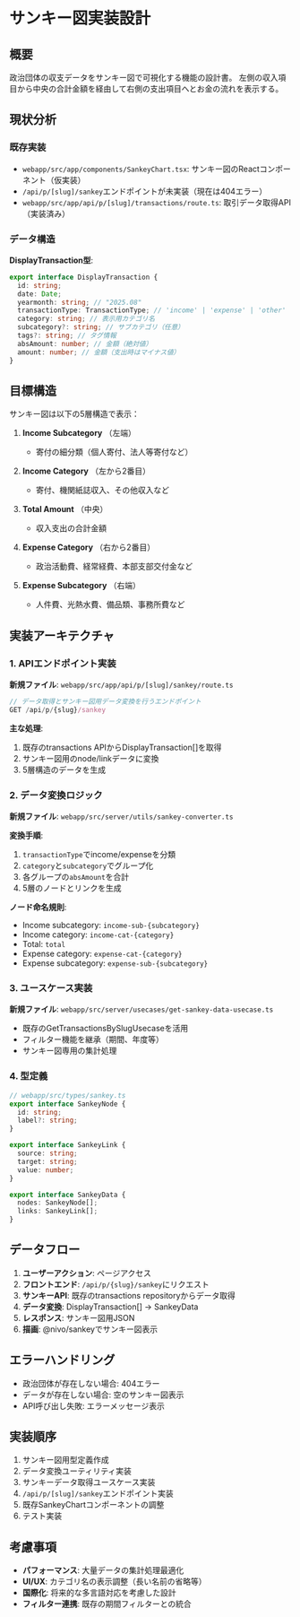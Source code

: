 # サンキー図実装設計

## 概要

政治団体の収支データをサンキー図で可視化する機能の設計書。
左側の収入項目から中央の合計金額を経由して右側の支出項目へとお金の流れを表示する。

## 現状分析

### 既存実装

- `webapp/src/app/components/SankeyChart.tsx`: サンキー図のReactコンポーネント（仮実装）
- `/api/p/[slug]/sankey`エンドポイントが未実装（現在は404エラー）
- `webapp/src/app/api/p/[slug]/transactions/route.ts`: 取引データ取得API（実装済み）

### データ構造

**DisplayTransaction型**:
```typescript
export interface DisplayTransaction {
  id: string;
  date: Date;
  yearmonth: string; // "2025.08"
  transactionType: TransactionType; // 'income' | 'expense' | 'other'
  category: string; // 表示用カテゴリ名
  subcategory?: string; // サブカテゴリ（任意）
  tags?: string; // タグ情報
  absAmount: number; // 金額（絶対値）
  amount: number; // 金額（支出時はマイナス値）
}
```

## 目標構造

サンキー図は以下の5層構造で表示：

1. **Income Subcategory** （左端）
   - 寄付の細分類（個人寄付、法人等寄付など）
   
2. **Income Category** （左から2番目）
   - 寄付、機関紙誌収入、その他収入など
   
3. **Total Amount** （中央）
   - 収入支出の合計金額
   
4. **Expense Category** （右から2番目）
   - 政治活動費、経常経費、本部支部交付金など
   
5. **Expense Subcategory** （右端）
   - 人件費、光熱水費、備品類、事務所費など

## 実装アーキテクチャ

### 1. APIエンドポイント実装

**新規ファイル**: `webapp/src/app/api/p/[slug]/sankey/route.ts`

```typescript
// データ取得とサンキー図用データ変換を行うエンドポイント
GET /api/p/{slug}/sankey
```

**主な処理**:
1. 既存のtransactions APIからDisplayTransaction[]を取得
2. サンキー図用のnode/linkデータに変換
3. 5層構造のデータを生成

### 2. データ変換ロジック

**新規ファイル**: `webapp/src/server/utils/sankey-converter.ts`

**変換手順**:
1. `transactionType`でincome/expenseを分類
2. `category`と`subcategory`でグループ化
3. 各グループの`absAmount`を合計
4. 5層のノードとリンクを生成

**ノード命名規則**:
- Income subcategory: `income-sub-{subcategory}`
- Income category: `income-cat-{category}`
- Total: `total`
- Expense category: `expense-cat-{category}`
- Expense subcategory: `expense-sub-{subcategory}`

### 3. ユースケース実装

**新規ファイル**: `webapp/src/server/usecases/get-sankey-data-usecase.ts`

- 既存のGetTransactionsBySlugUsecaseを活用
- フィルター機能を継承（期間、年度等）
- サンキー図専用の集計処理

### 4. 型定義

```typescript
// webapp/src/types/sankey.ts
export interface SankeyNode {
  id: string;
  label?: string;
}

export interface SankeyLink {
  source: string;
  target: string;
  value: number;
}

export interface SankeyData {
  nodes: SankeyNode[];
  links: SankeyLink[];
}
```

## データフロー

1. **ユーザーアクション**: ページアクセス
2. **フロントエンド**: `/api/p/{slug}/sankey`にリクエスト
3. **サンキーAPI**: 既存のtransactions repositoryからデータ取得
4. **データ変換**: DisplayTransaction[] → SankeyData
5. **レスポンス**: サンキー図用JSON
6. **描画**: @nivo/sankeyでサンキー図表示

## エラーハンドリング

- 政治団体が存在しない場合: 404エラー
- データが存在しない場合: 空のサンキー図表示
- API呼び出し失敗: エラーメッセージ表示

## 実装順序

1. サンキー図用型定義作成
2. データ変換ユーティリティ実装
3. サンキーデータ取得ユースケース実装
4. `/api/p/[slug]/sankey`エンドポイント実装
5. 既存SankeyChartコンポーネントの調整
6. テスト実装

## 考慮事項

- **パフォーマンス**: 大量データの集計処理最適化
- **UI/UX**: カテゴリ名の表示調整（長い名前の省略等）
- **国際化**: 将来的な多言語対応を考慮した設計
- **フィルター連携**: 既存の期間フィルターとの統合